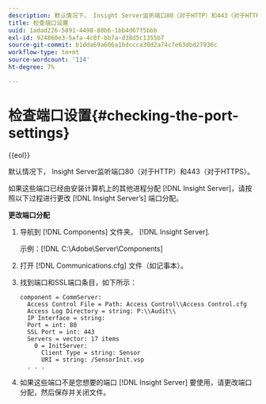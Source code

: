 ```yaml
---
description: 默认情况下， Insight Server监听端口80（对于HTTP）和443（对于HTTPS）。
title: 检查端口设置
uuid: 1adad226-5891-4498-80b6-1bb4d67f5bbb
exl-id: 924860e3-5afa-4c0f-bb7a-d38d5c1355b7
source-git-commit: b1dda69a606a16dccca30d2a74c7e63dbd27936c
workflow-type: tm+mt
source-wordcount: '114'
ht-degree: 7%

---
```


# 检查端口设置{#checking-the-port-settings}

{{eol}}

默认情况下， Insight Server监听端口80（对于HTTP）和443（对于HTTPS）。

如果这些端口已经由安装计算机上的其他进程分配 [!DNL Insight Server]，请按照以下过程进行更改 [!DNL Insight Server’s] 端口分配。

**更改端口分配**

1. 导航到 [!DNL Components] 文件夹。 [!DNL Insight Server].

   示例：[!DNL C:\Adobe\Server\Components]

1. 打开 [!DNL Communications.cfg] 文件（如记事本）。
1. 找到端口和SSL端口条目，如下所示：

   ```
   component = CommServer: 
     Access Control File = Path: Access Control\\Access Control.cfg
     Access Log Directory = string: P:\\Audit\\
     IP Interface = string: 
     Port = int: 80
     SSL Port = int: 443
     Servers = vector: 17 items
       0 = InitServer: 
         Client Type = string: Sensor
         URI = string: /SensorInit.vsp
     . . .
   ```

1. 如果这些端口不是您想要的端口 [!DNL Insight Server] 要使用，请更改端口分配，然后保存并关闭文件。
